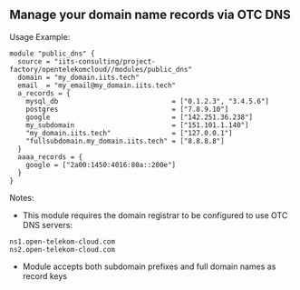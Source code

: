 ## Manage your domain name records via OTC DNS

Usage Example:

```hcl
module "public_dns" {
  source = "iits-consulting/project-factory/opentelekomcloud//modules/public_dns"
  domain = "my_domain.iits.tech"
  email  = "my_email@my_domain.iits.tech"
  a_records = {
    mysql_db                            = ["0.1.2.3", "3.4.5.6"]
    postgres                            = ["7.8.9.10"]
    google                              = ["142.251.36.238"]
    my_subdomain                        = ["151.101.1.140"]
    "my_domain.iits.tech"               = ["127.0.0.1"]
    "fullsubdomain.my_domain.iits.tech" = ["8.8.8.8"]
  }
  aaaa_records = {
    google = ["2a00:1450:4016:80a::200e"]
  }
}
```
Notes:
- This module requires the domain registrar to be configured to use OTC DNS servers:
```
ns1.open-telekom-cloud.com
ns2.open-telekom-cloud.com
```
- Module accepts both subdomain prefixes and full domain names as record keys